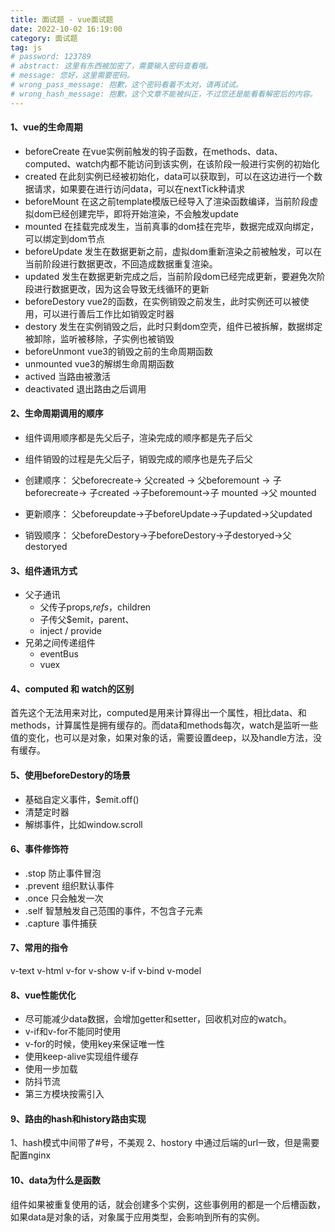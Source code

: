 ```yaml
---
title: 面试题 - vue面试题
date: 2022-10-02 16:19:00
category: 面试题
tag: js
# password: 123789
# abstract: 这里有东西被加密了，需要输入密码查看哦。
# message: 您好，这里需要密码。
# wrong_pass_message: 抱歉，这个密码看着不太对，请再试试。
# wrong_hash_message: 抱歉，这个文章不能被纠正，不过您还是能看看解密后的内容。
---
```


#### 1、vue的生命周期
+ beforeCreate 在vue实例前触发的钩子函数，在methods、data、computed、watch内都不能访问到该实例，在该阶段一般进行实例的初始化
+ created 在此刻实例已经被初始化，data可以获取到，可以在这边进行一个数据请求，如果要在进行访问data，可以在nextTick种请求
+ beforeMount 在这之前template模版已经导入了渲染函数编译，当前阶段虚拟dom已经创建完毕，即将开始渲染，不会触发update
+ mounted 在挂载完成发生，当前真事的dom挂在完毕，数据完成双向绑定，可以绑定到dom节点
+ beforeUpdate  发生在数据更新之前，虚拟dom重新渲染之前被触发，可以在当前阶段进行数据更改，不回造成数据重复渲染。
+ updated 发生在数据更新完成之后，当前阶段dom已经完成更新，要避免次阶段进行数据更改，因为这会导致无线循环的更新
+ beforeDestory vue2的函数，在实例销毁之前发生，此时实例还可以被使用，可以进行善后工作比如销毁定时器
+ destory 发生在实例销毁之后，此时只剩dom空壳，组件已被拆解，数据绑定被卸除，监听被移除，子实例也被销毁
+ beforeUnmont vue3的销毁之前的生命周期函数
+ unmounted vue3的解绑生命周期函数
+ actived 当路由被激活
+ deactivated 退出路由之后调用

#### 2、生命周期调用的顺序

+ 组件调用顺序都是先父后子，渲染完成的顺序都是先子后父
+ 组件销毁的过程是先父后子，销毁完成的顺序也是先子后父

+ 创建顺序：
父beforecreate-> 父created -> 父beforemount -> 子beforecreate-> 子created ->子beforemount->子 mounted ->父 mounted 

+ 更新顺序：
父beforeupdate->子beforeUpdate->子updated->父updated

+ 销毁顺序：
父beforeDestory->子beforeDestory->子destoryed->父destoryed


#### 3、组件通讯方式

+ 父子通讯
  + 父传子props,$refs，$children 
  + 子传父$emit，parent、
  + inject / provide
+ 兄弟之间传递组件
  + eventBus
  + vuex


#### 4、computed 和 watch的区别
首先这个无法用来对比，computed是用来计算得出一个属性，相比data、和methods，计算属性是拥有缓存的。而data和methods每次，watch是监听一些值的变化，也可以是对象，如果对象的话，需要设置deep，以及handle方法，没有缓存。

#### 5、使用beforeDestory的场景

+ 基础自定义事件，$emit.off()
+ 清楚定时器
+ 解绑事件，比如window.scroll

#### 6、事件修饰符
+ .stop 防止事件冒泡
+ .prevent 组织默认事件
+ .once 只会触发一次
+ .self 智慧触发自己范围的事件，不包含子元素
+ .capture 事件捕获

#### 7、常用的指令
v-text
v-html
v-for 
v-show 
v-if
v-bind
v-model

#### 8、vue性能优化
+ 尽可能减少data数据，会增加getter和setter，回收机对应的watch。
+ v-if和v-for不能同时使用
+ v-for的时候，使用key来保证唯一性
+ 使用keep-alive实现组件缓存
+ 使用一步加载
+ 防抖节流
+ 第三方模块按需引入

#### 9、路由的hash和history路由实现

1、hash模式中间带了#号，不美观
2、hostory 中通过后端的url一致，但是需要配置nginx

#### 10、data为什么是函数
组件如果被重复使用的话，就会创建多个实例，这些事例用的都是一个后槽函数，如果data是对象的话，对象属于应用类型，会影响到所有的实例。






